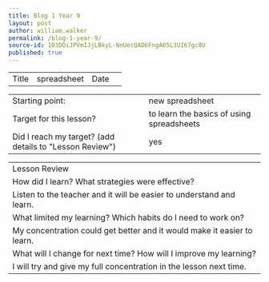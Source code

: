 ```yaml
---
title: Blog 1 Year 9
layout: post
author: william.walker
permalink: /blog-1-year-9/
source-id: 103DDiJPVmIJjLBkyL-NnUecQAD6FngA05L3UI67gc0U
published: true
---
```

<table>
  <tr>
    <td>Title</td>
    <td>spreadsheet</td>
    <td>Date</td>
    <td></td>
  </tr>
</table>


<table>
  <tr>
    <td>Starting point:</td>
    <td>new spreadsheet</td>
  </tr>
  <tr>
    <td>Target for this lesson?</td>
    <td>to learn the basics of using spreadsheets</td>
  </tr>
  <tr>
    <td>Did I reach my target? 
(add details to "Lesson Review")</td>
    <td>yes</td>
  </tr>
</table>


<table>
  <tr>
    <td>Lesson Review</td>
  </tr>
  <tr>
    <td>How did I learn? What strategies were effective? </td>
  </tr>
  <tr>
    <td>Listen to the teacher and it will be easier to understand and learn.</td>
  </tr>
  <tr>
    <td>What limited my learning? Which habits do I need to work on? </td>
  </tr>
  <tr>
    <td>My concentration could get better and it would make it easier to learn.</td>
  </tr>
  <tr>
    <td>What will I change for next time? How will I improve my learning?</td>
  </tr>
  <tr>
    <td>I will try and give my full concentration in the lesson next time.</td>
  </tr>
</table>


